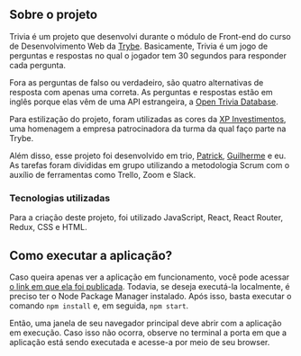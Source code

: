 ## Sobre o projeto
Trivia é um projeto que desenvolvi durante o módulo de Front-end do curso de Desenvolvimento Web da [Trybe](https://betrybe.com). Basicamente, Trivia é um jogo de perguntas e respostas no qual o jogador tem 30 segundos para responder cada pergunta.

Fora as perguntas de falso ou verdadeiro, são quatro alternativas de resposta com apenas uma correta. As perguntas e respostas estão em inglês porque elas vêm de uma API estrangeira, a [Open Trivia Database](https://opentdb.com/).

Para estilização do projeto, foram utilizadas as cores da [XP Investimentos](https://xpi.com.br), uma homenagem a empresa patrocinadora da turma da qual faço parte na Trybe. 

Além disso, esse projeto foi desenvolvido em trio, [Patrick](https://github.com/PatrickBastosDeveloper), [Guilherme](https://github.com/GuilhermeCGJ) e eu. As tarefas foram divididas em grupo utilizando a metodologia Scrum com o auxílio de ferramentas como Trello, Zoom e Slack.
### Tecnologias utilizadas
Para a criação deste projeto, foi utilizado JavaScript, React, React Router, Redux, CSS e HTML.
## Como executar a aplicação?
Caso queira apenas ver a aplicação em funcionamento, você pode acessar [o link em que ela foi publicada](https://wes-santos.github.io/trivia). Todavia, se deseja executá-la localmente, é preciso ter o Node Package Manager instalado. Após isso, basta executar o comando `npm install` e, em seguida, `npm start`.

Então, uma janela de seu navegador principal deve abrir com a aplicação em execução. Caso isso não ocorra, observe no terminal a porta em que a aplicação está sendo executada e acesse-a por meio de seu browser. 
